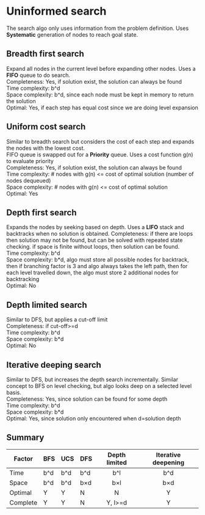 # Uninformed search

The search algo only uses information from the problem definition. Uses **Systematic** generation of nodes to reach goal state.

## Breadth first search

Expand all nodes in the current level before expanding other nodes. Uses a **FIFO** queue to do search.  
Completeness: Yes, if solution exist, the solution can always be found  
Time complexity: b^d  
Space complexity: b^d, since each node must be kept in memory to return the solution  
Optimal: Yes, if each step has equal cost since we are doing level expansion 

## Uniform cost search

Similar to breadth search but considers the cost of each step and expands the nodes with the lowest cost.  
FIFO queue is swapped out for a **Priority** queue. Uses a cost function g(n) to evaluate priority  
Completeness: Yes, if solution exist, the solution can always be found  
Time complexity: # nodes with g(n) <= cost of optimal solution (number of nodes dequeued)  
Space complexity: # nodes with g(n) <= cost of optimal solution  
Optimal: Yes

## Depth first search

Expands the nodes by seeking based on depth. Uses a **LIFO** stack and backtracks when no solution is obtained.
Completeness: if there are loops then solution may not be found, but can be solved with repeated state checking. if space is finite without loops, then solution can be found.  
Time complexity: b^d  
Space complexity: b*d, algo must store all possible nodes for backtrack, then if branching factor is 3 and algo always takes the left path, then for each level travelled down, the algo must store 2 additional nodes for backtracking  
Optimal: No

## Depth limited search

Similar to DFS, but applies a cut-off limit  
Completeness: if cut-off>=d  
Time complexity: b^d  
Space complexity: b*d  
Optimal: No

## Iterative deeping search

Similar to DFS, but increases the depth search incrementally. Similar concept to BFS on level checking, but algo looks deep on a selected level basis.  
Completeness: Yes, since solution can be found for some depth  
Time complexity: b^d  
Space complexity: b*d  
Optimal: Yes, since solution only encountered when d=solution depth

## Summary

| Factor | BFS | UCS | DFS | Depth limited | Iterative deepening |
| --- | --- | --- | --- | :---: | :---: |
| Time | b^d | b^d | b^d | b^l | b^d |
| Space | b^d | b^d | b&times;d | b&times;l | b&times;d|
| Optimal | Y | Y | N | N | Y |
| Complete | Y | Y | N | Y, l>=d | Y |